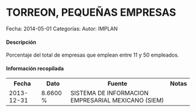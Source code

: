 TORREON, PEQUEÑAS EMPRESAS
=====

Fecha: 2014-05-01
Categorías: 
Autor: IMPLAN

#### Descripción

Porcentaje del total de empresas que emplean entre 11 y 50 empleados.

#### Información recopilada

<table class="table table-hover table-bordered">
  <tr><th>Fecha</th><th>Dato</th><th>Fuente</th><th>Notas</th></tr>
  <tr><td>2013-12-31</td><td>8.6600 %</td><td>SISTEMA DE INFORMACION EMPRESARIAL MEXICANO (SIEM)</td><td></td></tr>
</table>
